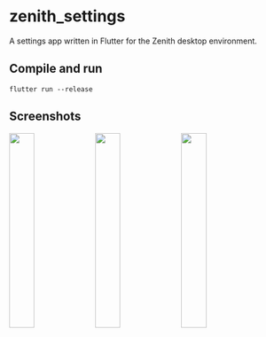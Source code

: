 # zenith_settings

A settings app written in Flutter for the Zenith desktop environment.

## Compile and run

```
flutter run --release
```

## Screenshots

<p float="middle">
  <img src="screenshots/home.png" width="30%"/>
  <img src="screenshots/wifi.png" width="30%"/>
  <img src="screenshots/connect_to_wifi.png" width="30%"/>
</p>
